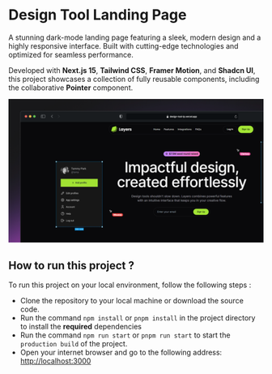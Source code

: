 
# Design Tool Landing Page

A stunning dark-mode landing page featuring a sleek, modern design and a highly responsive interface. Built with cutting-edge technologies and optimized for seamless performance.

Developed with **Next.js 15**, **Tailwind CSS**, **Framer Motion**, and **Shadcn UI**, this project showcases a collection of fully reusable components, including the collaborative **Pointer** component.

![image](public/preview.png)

## How to run this project ?
To run this project on your local environment, follow the following steps :
- Clone the repository to your local machine or download the source code.
- Run the command `npm install` or `pnpm install` in the project directory to install the **required** dependencies
- Run the command `npm run start` or `pnpm run start` to start the `production build` of the project.
- Open your internet browser and go to the following address: [http://localhost:3000](http://localhost:3000)
